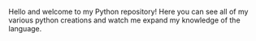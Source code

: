 Hello and welcome to my Python repository! Here you can see all of my various python creations and watch me expand my knowledge of the language.